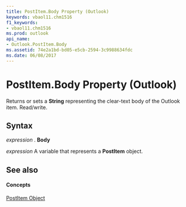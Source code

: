 ```yaml
---
title: PostItem.Body Property (Outlook)
keywords: vbaol11.chm1516
f1_keywords:
- vbaol11.chm1516
ms.prod: outlook
api_name:
- Outlook.PostItem.Body
ms.assetid: 74e2a1bd-bd05-e5cb-2594-3c9988634fdc
ms.date: 06/08/2017
---
```



# PostItem.Body Property (Outlook)

Returns or sets a  **String** representing the clear-text body of the Outlook item. Read/write.


## Syntax

 _expression_ . **Body**

 _expression_ A variable that represents a **PostItem** object.


## See also


#### Concepts


[PostItem Object](postitem-object-outlook.md)

